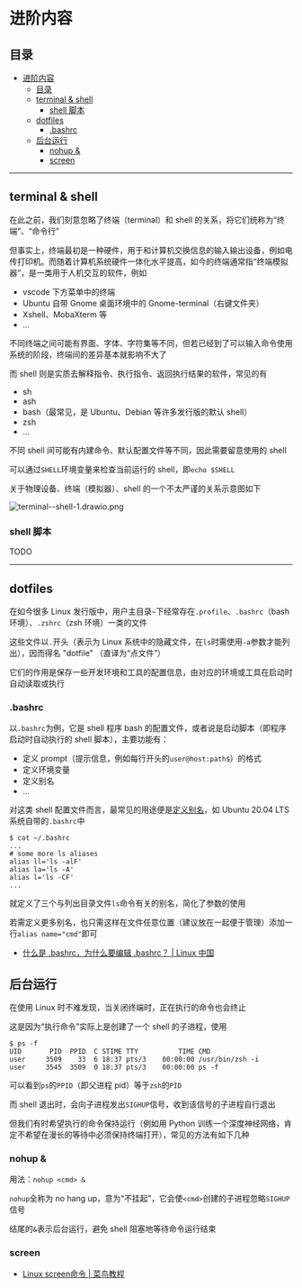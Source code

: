 # 进阶内容

## 目录
- [进阶内容](#进阶内容)
  - [目录](#目录)
  - [terminal \& shell](#terminal--shell)
    - [shell 脚本](#shell-脚本)
  - [dotfiles](#dotfiles)
    - [.bashrc](#bashrc)
  - [后台运行](#后台运行)
    - [nohup \&](#nohup-)
    - [screen](#screen)



---
## terminal & shell
在此之前，我们刻意忽略了终端（terminal）和 shell 的关系，将它们统称为“终端”、“命令行”

但事实上，终端最初是一种硬件，用于和计算机交换信息的输入输出设备，例如电传打印机。而随着计算机系统硬件一体化水平提高，如今的终端通常指“终端模拟器”，是一类用于人机交互的软件，例如
- vscode 下方菜单中的终端
- Ubuntu 自带 Gnome 桌面环境中的 Gnome-terminal（右键文件夹）
- Xshell、MobaXterm 等
- ...

不同终端之间可能有界面、字体、字符集等不同，但若已经到了可以输入命令使用系统的阶段，终端间的差异基本就影响不大了

而 shell 则是实质去解释指令、执行指令、返回执行结果的软件，常见的有
- sh
- ash
- bash（最常见，是 Ubuntu、Debian 等许多发行版的默认 shell）
- zsh
- ...

不同 shell 间可能有内建命令、默认配置文件等不同，因此需要留意使用的 shell

可以通过`SHELL`环境变量来检查当前运行的 shell，即`echo $SHELL`

关于物理设备、终端（模拟器）、shell 的一个不太严谨的关系示意图如下

![terminal--shell-1.drawio.png](https://s2.loli.net/2022/08/03/3RLJc6QAIwMZz7u.png)

### shell 脚本
TODO

---
## dotfiles
在如今很多 Linux 发行版中，用户主目录`~`下经常存在`.profile`、`.bashrc`（bash 环境）、`.zshrc`（zsh 环境）一类的文件

这些文件以`.`开头（表示为 Linux 系统中的隐藏文件，在`ls`时需使用`-a`参数才能列出），因而得名 "dotfile" （直译为“点文件”）

它们的作用是保存一些开发环境和工具的配置信息，由对应的环境或工具在启动时自动读取或执行

### .bashrc
以`.bashrc`为例，它是 shell 程序 bash 的配置文件，或者说是启动脚本（即程序启动时自动执行的 shell 脚本），主要功能有：
- 定义 prompt（提示信息，例如每行开头的`user@host:path$`）的格式
- 定义环境变量
- 定义别名
- ...

对这类 shell 配置文件而言，最常见的用途便是[定义别名](command.md#别名-alias)，如 Ubuntu 20.04 LTS 系统自带的`.bashrc`中
```
$ cat ~/.bashrc
...
# some more ls aliases
alias ll='ls -alF'
alias la='ls -A'
alias l='ls -CF'
...
```
就定义了三个与列出目录文件`ls`命令有关的别名，简化了参数的使用

若需定义更多别名，也只需这样在文件任意位置（建议放在一起便于管理）添加一行`alias name="cmd"`即可

- [什么是 .bashrc，为什么要编辑 .bashrc？ \| Linux 中国](https://zhuanlan.zhihu.com/p/33546077)



## 后台运行
在使用 Linux 时不难发现，当关闭终端时，正在执行的命令也会终止

这是因为“执行命令”实际上是创建了一个 shell 的子进程，使用
```
$ ps -f
UID       PID  PPID  C STIME TTY          TIME CMD
user     3509    33  6 18:37 pts/3    00:00:00 /usr/bin/zsh -i
user     3545  3509  0 18:37 pts/3    00:00:00 ps -f
```
可以看到`ps`的`PPID`（即父进程 pid）等于`zsh`的`PID`

而 shell 退出时，会向子进程发出`SIGHUP`信号，收到该信号的子进程自行退出

但我们有时希望执行的命令保持运行（例如用 Python 训练一个深度神经网络，肯定不希望在漫长的等待中必须保持终端打开），常见的方法有如下几种

### nohup &
用法：`nohup <cmd> &`

`nohup`全称为 no hang up，意为“不挂起”，它会使`<cmd>`创建的子进程忽略`SIGHUP`信号

结尾的`&`表示后台运行，避免 shell 阻塞地等待命令运行结束

### screen
- [Linux screen命令 \| 菜鸟教程](https://www.runoob.com/linux/linux-comm-screen.html)
